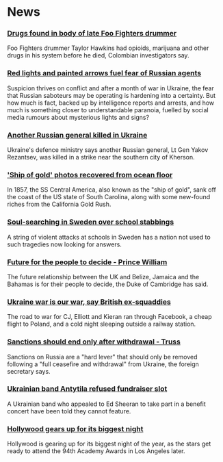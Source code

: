 # News
### [Drugs found in body of late Foo Fighters drummer](https://www.bbc.com/news/entertainment-arts-60890202)
Foo Fighters drummer Taylor Hawkins had opioids, marijuana and other drugs in his system before he died, Colombian investigators say.
### [Red lights and painted arrows fuel fear of Russian agents](https://www.bbc.com/news/world-60879945)
Suspicion thrives on conflict and after a month of war in Ukraine, the fear that Russian saboteurs may be operating is hardening into a certainty. But how much is fact, backed up by intelligence reports and arrests, and how much is something closer to understandable paranoia, fuelled by social media rumours about mysterious lights and signs?
### [Another Russian general killed in Ukraine](https://www.bbc.com/news/world-europe-60807538)
Ukraine's defence ministry says another Russian general, Lt Gen Yakov Rezantsev, was killed in a strike near the southern city of Kherson. 
### ['Ship of gold' photos recovered from ocean floor](https://www.bbc.com/news/world-us-canada-60866212)
In 1857, the SS Central America, also known as the "ship of gold", sank off the coast of the US state of South Carolina, along with some new-found riches from the California Gold Rush. 
### [Soul-searching in Sweden over school stabbings](https://www.bbc.com/news/world-europe-60867754)
A string of violent attacks at schools in Sweden has a nation not used to such tragedies now looking for answers.
### [Future for the people to decide - Prince William](https://www.bbc.com/news/uk-60890440)
The future relationship between the UK and Belize, Jamaica and the Bahamas is for their people to decide, the Duke of Cambridge has said. 
### [Ukraine war is our war, say British ex-squaddies](https://www.bbc.com/news/world-europe-60886295)
The road to war for CJ, Elliott and Kieran ran through Facebook, a cheap flight to Poland, and a cold night sleeping outside a railway station.
### [Sanctions should end only after withdrawal - Truss](https://www.bbc.com/news/uk-60890431)
Sanctions on Russia are a "hard lever" that should only be removed following a "full ceasefire and withdrawal" from Ukraine, the foreign secretary says.
### [Ukrainian band Antytila refused fundraiser slot](https://www.bbc.com/news/uk-england-birmingham-60885635)
A Ukrainian band who appealed to Ed Sheeran to take part in a benefit concert have been told they cannot feature.
### [Hollywood gears up for its biggest night](https://www.bbc.com/news/entertainment-arts-60872305)
Hollywood is gearing up for its biggest night of the year, as the stars get ready to attend the 94th Academy Awards in Los Angeles later.
